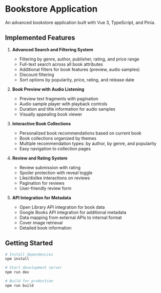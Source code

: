 # Bookstore Application

An advanced bookstore application built with Vue 3, TypeScript, and Pinia.

## Implemented Features

1. **Advanced Search and Filtering System**
   - Filtering by genre, author, publisher, rating, and price range
   - Full-text search across all book attributes
   - Additional filters for book features (preview, audio samples)
   - Discount filtering
   - Sort options by popularity, price, rating, and release date

2. **Book Preview with Audio Listening**
   - Preview text fragments with pagination
   - Audio sample player with playback controls
   - Duration and title information for audio samples
   - Visually appealing book viewer

3. **Interactive Book Collections**
   - Personalized book recommendations based on current book
   - Book collections organized by themes
   - Multiple recommendation types: by author, by genre, and popularity
   - Easy navigation to collection pages

4. **Review and Rating System**
   - Review submission with rating
   - Spoiler protection with reveal toggle
   - Like/dislike interactions on reviews
   - Pagination for reviews
   - User-friendly review form

5. **API Integration for Metadata**
   - Open Library API integration for book data
   - Google Books API integration for additional metadata
   - Data mapping from external APIs to internal format
   - Cover image retrieval
   - Detailed book information

## Getting Started

```bash
# Install dependencies
npm install

# Start development server
npm run dev

# Build for production
npm run build
```
